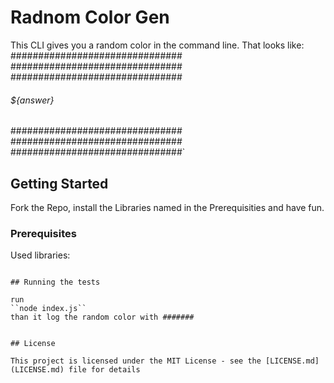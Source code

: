 # Radnom Color Gen

This CLI gives you a random color in the command line.
That looks like:
###############################
###############################
###############################

###### \${answer}

###############################
###############################
###############################`

## Getting Started

Fork the Repo, install the Libraries named in the Prerequisities and have fun.

### Prerequisites

Used libraries:

```

## Running the tests

run
``node index.js``
than it log the random color with #######


## License

This project is licensed under the MIT License - see the [LICENSE.md](LICENSE.md) file for details
```
